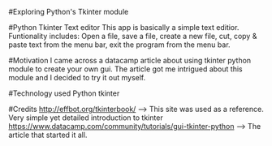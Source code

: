 #Exploring Python's Tkinter module 

#Python Tkinter Text editor
This app is basically a simple text editior. Funtionality includes: Open a file, save a file, create a new file, cut, copy & paste text from the menu bar, exit the program from the menu bar.

#Motivation
I came across a datacamp article about using tkinter python module to create your own gui. The article got me intrigued about this module and I decided to try it out myself.

#Technology used
Python tkinter

#Credits
http://effbot.org/tkinterbook/ --> This site was used as a reference. Very simple yet detailed introduction to tkinter
https://www.datacamp.com/community/tutorials/gui-tkinter-python --> The article that started it all.
